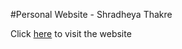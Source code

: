 #Personal Website - Shradheya Thakre

Click [here](http://www.shradheyathakre.me) to visit the website
